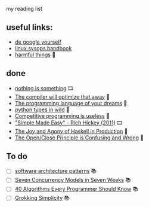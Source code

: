 my reading list

## useful links:
* [de google yourself](https://github.com/tycrek/degoogle)
* [linux sysops handbook](https://abarrak.gitbook.io/linux-sysops-handbook/)
* [harmful things](http://harmful.cat-v.org/software/) 📰

## done
* [nothing is something](https://www.youtube.com/watch?v=OMPfEXIlTVE) 🎞️
* [The compiler will optimize that away](https://blog.royalsloth.eu/posts/the-compiler-will-optimize-that-away/) 📰
* [The programming language of your dreams](https://ferale.art/article/the-programming-language-of-your-dreams-part-1) 📰
* [python types in wild](https://neverworkintheory.org/2022/03/18/python-3-types-in-the-wild) 📰
* [Competitive programming is useless](https://kislayverma.com/organizations/competitive-programming-is-useless/) 📰
* ["Simple Made Easy" - Rich Hickey (2011)](https://youtu.be/SxdOUGdseq4) 🎞️
* [The Joy and Agony of Haskell in Production](https://www.stephendiehl.com/posts/production.html) 📰
* [The Open/Close Principle is Confusing and Wrong](https://naildrivin5.com/blog/2019/11/14/open-closed-principle-is-confusing-and-well-wrong.html) 📰

## To do
* [ ] [software architecture patterns](https://www.oreilly.com/library/view/software-architecture-patterns/9781491971437/) 📚
* [ ] [Seven Concurrency Models in Seven Weeks](https://www.oreilly.com/library/view/seven-concurrency-models/9781941222737/) 📚
* [ ] [40 Algorithms Every Programmer Should Know](https://learning.oreilly.com/library/view/40-algorithms-every/9781789801217/) 📚
* [ ] [Grokking Simplicity](https://www.oreilly.com/library/view/grokking-simplicity/9781617296208/) 📚
